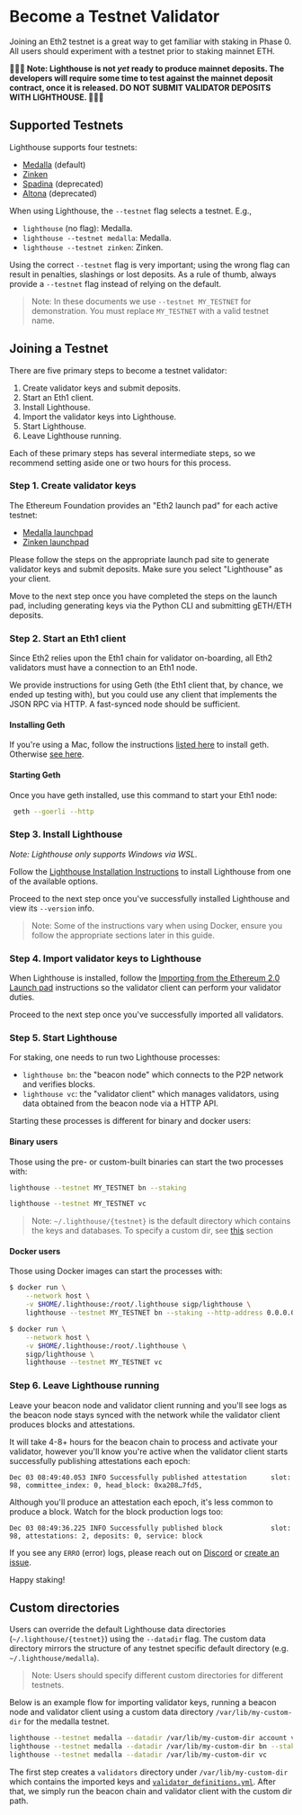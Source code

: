 # Become a Testnet Validator

Joining an Eth2 testnet is a great way to get familiar with staking in Phase 0.
All users should experiment with a testnet prior to staking mainnet ETH.

**🚨🚨🚨 Note: Lighthouse is not *yet* ready to produce mainnet deposits. The developers will require some
time to test against the mainnet deposit contract, once it is released. DO NOT SUBMIT VALIDATOR
DEPOSITS WITH LIGHTHOUSE. 🚨🚨🚨**

## Supported Testnets

Lighthouse supports four testnets:

- [Medalla](https://github.com/goerli/medalla/tree/master/medalla) (default)
- [Zinken](https://github.com/goerli/medalla/tree/master/zinken)
- [Spadina](https://github.com/goerli/medalla/tree/master/spadina) (deprecated)
- [Altona](https://github.com/goerli/medalla/tree/master/altona) (deprecated)

When using Lighthouse, the `--testnet` flag selects a testnet. E.g.,

- `lighthouse` (no flag): Medalla.
- `lighthouse --testnet medalla`: Medalla.
- `lighthouse --testnet zinken`: Zinken.

Using the correct `--testnet` flag is very important; using the wrong flag can
result in penalties, slashings or lost deposits. As a rule of thumb, always
provide a `--testnet` flag instead of relying on the default.

> Note: In these documents we use `--testnet MY_TESTNET` for demonstration. You
> must replace `MY_TESTNET` with a valid testnet name.

## Joining a Testnet

There are five primary steps to become a testnet validator:

1. Create validator keys and submit deposits.
1. Start an Eth1 client.
1. Install Lighthouse.
1. Import the validator keys into Lighthouse.
1. Start Lighthouse.
1. Leave Lighthouse running.

Each of these primary steps has several intermediate steps, so we recommend
setting aside one or two hours for this process.

### Step 1. Create validator keys

The Ethereum Foundation provides an "Eth2 launch pad" for each active testnet:

- [Medalla launchpad](https://medalla.launchpad.ethereum.org/)
- [Zinken launchpad](https://zinken.launchpad.ethereum.org/)

Please follow the steps on the appropriate launch pad site to generate
validator keys and submit deposits. Make sure you select "Lighthouse" as your
client.

Move to the next step once you have completed the steps on the launch pad,
including generating keys via the Python CLI and submitting gETH/ETH deposits.

### Step 2. Start an Eth1 client

Since Eth2 relies upon the Eth1 chain for validator on-boarding, all Eth2 validators must have a connection to an Eth1 node.

We provide instructions for using Geth (the Eth1 client that, by chance, we ended up testing with), but you could use any client that implements the JSON RPC via HTTP. A fast-synced node should be sufficient.

#### Installing Geth

If you're using a Mac, follow the instructions [listed here](https://github.com/ethereum/go-ethereum/wiki/Installation-Instructions-for-Mac) to install geth. Otherwise [see here](https://github.com/ethereum/go-ethereum/wiki/Installing-Geth).

#### Starting Geth

Once you have geth installed, use this command to start your Eth1 node:

```bash
 geth --goerli --http
```

### Step 3. Install Lighthouse

*Note: Lighthouse only supports Windows via WSL.*

Follow the [Lighthouse Installation Instructions](./installation.md) to install
Lighthouse from one of the available options.

Proceed to the next step once you've successfully installed Lighthouse and view
its `--version` info.

> Note: Some of the instructions vary when using Docker, ensure you follow the
> appropriate sections later in this guide.

### Step 4. Import validator keys to Lighthouse

When Lighthouse is installed, follow the [Importing from the Ethereum 2.0 Launch
pad](./validator-import-launchpad.md) instructions so the validator client can
perform your validator duties.

Proceed to the next step once you've successfully imported all validators.

### Step 5. Start Lighthouse

For staking, one needs to run two Lighthouse processes:

- `lighthouse bn`: the "beacon node" which connects to the P2P network and
	verifies blocks.
- `lighthouse vc`: the "validator client" which manages validators, using data
	obtained from the beacon node via a HTTP API.

Starting these processes is different for binary and docker users:

#### Binary users

Those using the pre- or custom-built binaries can start the two processes with:

```bash
lighthouse --testnet MY_TESTNET bn --staking
```

```bash
lighthouse --testnet MY_TESTNET vc
```

> Note: `~/.lighthouse/{testnet}` is the default directory which contains the keys and databases.
> To specify a custom dir, see [this](#custom-directories) section 

#### Docker users

Those using Docker images can start the processes with:

```bash
$ docker run \
	--network host \
	-v $HOME/.lighthouse:/root/.lighthouse sigp/lighthouse \
	lighthouse --testnet MY_TESTNET bn --staking --http-address 0.0.0.0
```

```bash
$ docker run \
	--network host \
	-v $HOME/.lighthouse:/root/.lighthouse \
	sigp/lighthouse \
	lighthouse --testnet MY_TESTNET vc
```

### Step 6. Leave Lighthouse running

Leave your beacon node and validator client running and you'll see logs as the
beacon node stays synced with the network while the validator client produces
blocks and attestations.

It will take 4-8+ hours for the beacon chain to process and activate your
validator, however you'll know you're active when the validator client starts
successfully publishing attestations each epoch:

```
Dec 03 08:49:40.053 INFO Successfully published attestation      slot: 98, committee_index: 0, head_block: 0xa208…7fd5,
```

Although you'll produce an attestation each epoch, it's less common to produce a
block. Watch for the block production logs too:

```
Dec 03 08:49:36.225 INFO Successfully published block            slot: 98, attestations: 2, deposits: 0, service: block
```

If you see any `ERRO` (error) logs, please reach out on
[Discord](https://discord.gg/cyAszAh) or [create an
issue](https://github.com/sigp/lighthouse/issues/new).

Happy staking!


## Custom directories

Users can override the default Lighthouse data directories (`~/.lighthouse/{testnet}`) using the `--datadir` flag. The custom data directory mirrors the structure of any testnet specific default directory (e.g. `~/.lighthouse/medalla`).

> Note: Users should specify different custom directories for different testnets. 

Below is an example flow for importing validator keys, running a beacon node and validator client using a custom data directory `/var/lib/my-custom-dir` for the medalla testnet.

```bash
lighthouse --testnet medalla --datadir /var/lib/my-custom-dir account validator import --directory <PATH-TO-LAUNCHPAD-KEYS-DIRECTORY>
lighthouse --testnet medalla --datadir /var/lib/my-custom-dir bn --staking
lighthouse --testnet medalla --datadir /var/lib/my-custom-dir vc
```
The first step creates a `validators` directory under `/var/lib/my-custom-dir` which contains the imported keys and [`validator_definitions.yml`](./validator-management.md). 
After that, we simply run the beacon chain and validator client with the custom dir path. 